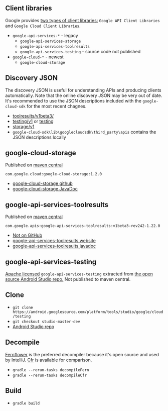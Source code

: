 ## Client libraries

Google provides [two types of client libraries:](https://cloud.google.com/apis/docs/client-libraries-explained) `Google API Client Libraries` and `Google Cloud Client Libraries`.

- `google-api-services-*` - legacy
  - `google-api-services-storage`
  - `google-api-services-toolresults`
  - `google-api-services-testing` - source code not published
- `google-cloud-*` - newest
  - `google-cloud-storage`
  
## Discovery JSON

The discovery JSON is useful for understanding APIs and producing clients automatically. Note that the online discovery JSON may be very out of date. It's recommended to use the JSON descriptions included with the `google-cloud-sdk` for the most recent chagnes.

- [toolresults/v1beta3/](https://www.googleapis.com/discovery/v1/apis/toolresults/v1beta3/rest)
- [testing/v1](https://www.googleapis.com/discovery/v1/apis/testing/v1/rest) or [testing](https://testing.googleapis.com/$discovery/rest?version=v1)
- [storage/v1](https://www.googleapis.com/discovery/v1/apis/storage/v1/rest)
- `google-cloud-sdk\lib\googlecloudsdk\third_party\apis` contains the JSON descriptions locally

## google-cloud-storage

Published on [maven central](https://search.maven.org/#search%7Cga%7C1%7Cg%3A%22com.google.cloud%22%20AND%20a%3A%22google-cloud-storage%22)

`com.google.cloud:google-cloud-storage:1.2.0`

- [google-cloud-storage github](https://github.com/GoogleCloudPlatform/google-cloud-java/tree/master/google-cloud-storage)
- [google-cloud-storage JavaDoc](http://googlecloudplatform.github.io/google-cloud-java/0.20.0/apidocs/?com/google/cloud/storage/package-summary.html)

## google-api-services-toolresults

Published on [maven central](https://search.maven.org/#search%7Cga%7C1%7Cg%3A%22com.google.apis%22%20AND%20a%3A%22google-api-services-toolresults%22)

`com.google.apis:google-api-services-toolresults:v1beta3-rev242-1.22.0`

- [Not on GitHub](https://github.com/google/google-api-java-client)
- [google-api-services-toolresults website](https://developers.google.com/api-client-library/java/apis/toolresults/v1beta3)
- [google-api-services-toolresults javadoc](https://developers.google.com/resources/api-libraries/documentation/toolresults/v1beta3/java/latest/index.html?overview-summary.html)

## google-api-services-testing

[Apache licensed](https://android.googlesource.com/platform/tools/studio/google/cloud/testing/+/studio-master-dev/firebase-testing/lib/licenses/google-api-services-testing.jar-NOTICE) `google-api-services-testing` extracted from [the open source Android Studio repo.](https://android.googlesource.com/platform/tools/studio/google/cloud/testing/+/studio-master-dev/firebase-testing/lib) Not published to maven central.

## Clone
- `git clone https://android.googlesource.com/platform/tools/studio/google/cloud/testing`
- `git checkout studio-master-dev`
- [Android Studio repo](https://android.googlesource.com/platform/tools/studio/google/cloud/testing/+/studio-master-dev/firebase-testing/lib)

## Decompile

[Fernflower](https://github.com/fesh0r/fernflower) is the preferred decompiler because it's open source and used by IntelliJ. [Cfr](http://www.benf.org/other/cfr/) is available for comparison.

- `gradle --rerun-tasks decompileFern`
- `gradle --rerun-tasks decompileCfr`

## Build

- `gradle build`
